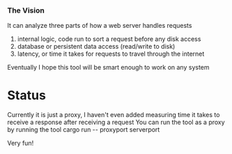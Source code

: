 ### The Vision
It can analyze three parts of how a web server handles requests 
1. internal logic, code run to sort a request before any disk access
2. database or persistent data access (read/write to disk)
3. latency, or time it takes for requests to travel through the internet

Eventually I hope this tool will be smart enough to work on any system

# Status
Currently it is just a proxy, I haven't even added measuring time it takes to receive a response after receiving a request
You can run the tool as a proxy by running the tool
cargo run -- proxyport serverport

Very fun!
